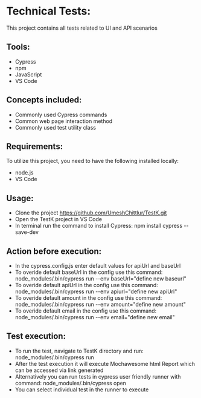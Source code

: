 # Technical Tests:
This project contains all tests related to UI and API scenarios

## Tools:
* Cypress
* npm
* JavaScript
* VS Code

## Concepts included:
* Commonly used Cypress commands
* Common web page interaction method
* Commonly used test utility class

## Requirements:
To utilize this project, you need to have the following installed locally:
* node.js
* VS Code

## Usage:
* Clone the project https://github.com/UmeshChittlur/TestK.git
* Open the TestK project in VS Code
* In terminal run the command to install Cypress: npm install cypress --save-dev

## Action before execution:
* In the cypress.config.js enter default values for apiUrl and baseUrl
* To overide default baseUrl in the config use this command: node_modules/.bin/cypress run --env baseUrl="define new baseurl"
* To overide default apiUrl in the config use this command: node_modules/.bin/cypress run --env apiurl="define new apiUrl"
* To overide default amount in the config use this command: node_modules/.bin/cypress run --env amount="define new amount"
* To overide default email in the config use this command: node_modules/.bin/cypress run --env email="define new email"


## Test execution:
* To run the test, navigate to TestK directory and run: node_modules/.bin/cypress run
* After the test execution it will execute Mochawesome html Report which can be accessed via link generated
* Alternatively you can run tests in cypress user friendly runner with command: node_modules/.bin/cypress open
* You can select individual test in the runner to execute



